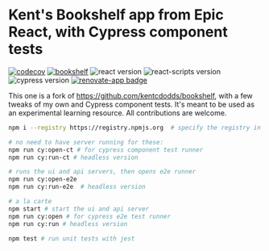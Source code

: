 # Kent's Bookshelf app from Epic React, with Cypress component tests

[![codecov](https://codecov.io/gh/muratkeremozcan/bookshelf/branch/main/graph/badge.svg?token=WbJ5jglAp8)](https://codecov.io/gh/muratkeremozcan/bookshelf)
[![bookshelf](https://img.shields.io/endpoint?url=https://dashboard.cypress.io/badge/detailed/r9paau&style=flat&logo=cypress)](https://dashboard.cypress.io/projects/r9paau/runs)
![react version](https://img.shields.io/badge/react-18.2.0-brightgreen)
![react-scripts version](https://img.shields.io/badge/react--scripts-5.0.1-brightgreen)
![cypress version](https://img.shields.io/badge/cypress-12.8.1-brightgreen)
[![renovate-app badge][renovate-badge]][renovate-app]

This one is a fork of https://github.com/kentcdodds/bookshelf, with a few tweaks
of my own and Cypress component tests. It's meant to be used as an experimental
learning resource. All contributions are welcome.

```bash
npm i --registry https://registry.npmjs.org  # specify the registry in case you are using a proprietary registry

# no need to have server running for these:
npm run cy:open-ct # for cypress component test runner
npm run cy:run-ct # headless version

# runs the ui and api servers, then opens e2e runner
npm run cy:open-e2e
npm run cy:run-e2e  # headless version

# a la carte
npm start # start the ui and api server
npm run cy:open # for cypress e2e test runner
npm run cy:run # headless version

npm test # run unit tests with jest
```

[renovate-badge]: https://img.shields.io/badge/renovate-app-blue.svg
[renovate-app]: https://renovateapp.com/
